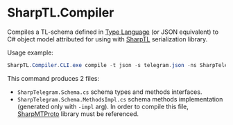 # SharpTL.Compiler

Compiles a TL-schema defined in [Type Language] (or JSON equivalent) to C# object model attributed for using with [SharpTL] serialization library.

Usage example:
```powershell
SharpTL.Compiler.CLI.exe compile -t json -s telegram.json -ns SharpTelegram.Schema -mn Telegram -impl
```
This command produces 2 files:
- `SharpTelegram.Schema.cs` schema types and methods interfaces.
- `SharpTelegram.Schema.MethodsImpl.cs` schema methods implementation (generated only with `-impl` arg). In order to compile this file, [SharpMTProto] library must be referenced.

[SharpTL]: https://github.com/Taggersoft/SharpTL
[SharpMTProto]: https://github.com/Taggersoft/SharpMTProto
[Type Language]: http://core.telegram.org/mtproto/TL
